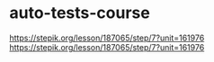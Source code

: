 # auto-tests-course
https://stepik.org/lesson/187065/step/7?unit=161976
https://stepik.org/lesson/187065/step/7?unit=161976

